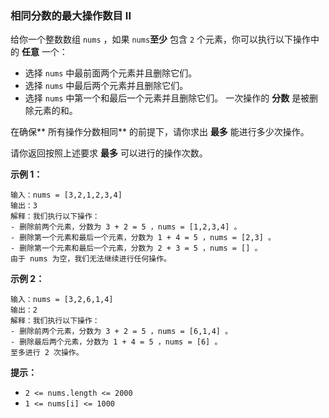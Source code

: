 ### 相同分数的最大操作数目 II ###
给你一个整数数组 `nums` ，如果 `nums`**至少** 包含 `2` 个元素，你可以执行以下操作中的 **任意** 一个：

* 选择 `nums` 中最前面两个元素并且删除它们。
* 选择 `nums` 中最后两个元素并且删除它们。
* 选择 `nums` 中第一个和最后一个元素并且删除它们。
一次操作的 **分数** 是被删除元素的和。

在确保** 所有操作分数相同** 的前提下，请你求出 **最多** 能进行多少次操作。

请你返回按照上述要求 **最多** 可以进行的操作次数。



**示例 1：**

```
输入：nums = [3,2,1,2,3,4]
输出：3
解释：我们执行以下操作：
- 删除前两个元素，分数为 3 + 2 = 5 ，nums = [1,2,3,4] 。
- 删除第一个元素和最后一个元素，分数为 1 + 4 = 5 ，nums = [2,3] 。
- 删除第一个元素和最后一个元素，分数为 2 + 3 = 5 ，nums = [] 。
由于 nums 为空，我们无法继续进行任何操作。
```

**示例 2：**

```
输入：nums = [3,2,6,1,4]
输出：2
解释：我们执行以下操作：
- 删除前两个元素，分数为 3 + 2 = 5 ，nums = [6,1,4] 。
- 删除最后两个元素，分数为 1 + 4 = 5 ，nums = [6] 。
至多进行 2 次操作。
```



**提示：**

* `2 <= nums.length <= 2000`
* `1 <= nums[i] <= 1000`

